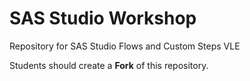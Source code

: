 # SAS Studio Workshop
Repository for SAS Studio Flows and Custom Steps VLE

Students should create a **Fork** of this repository.
